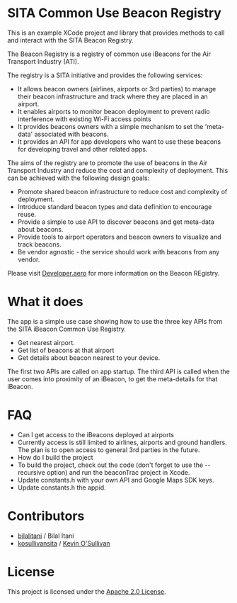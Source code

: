 
SITA Common Use Beacon Registry
============

This is an example XCode project and library that provides methods to call and interact with the SITA Beacon Registry.

The Beacon Registry is a registry of common use iBeacons for the Air Transport Industry (ATI).

The registry is a SITA initiative and provides the following services:

- It allows beacon owners (airlines, airports or 3rd parties) to manage their beacon infrastructure and track where they are placed in an airport.
- It enables airports to monitor beacon deployment to prevent radio interference with existing Wi-Fi access points
- It provides beacons owners with a simple mechanism to set the 'meta-data' associated with beacons.
- It provides an API for app developers who want to use these beacons for developing travel and other related apps.

The aims of the registry are to promote the use of beacons in the Air Transport Industry and reduce the cost and complexity of deployment. This can be achieved with the following design goals:

- Promote shared beacon infrastructure to reduce cost and complexity of deployment.
- Introduce standard beacon types and data definition to encourage reuse.
- Provide a simple to use API to discover beacons and get meta-data about beacons.
- Provide tools to airport operators and beacon owners to visualize and track beacons.
- Be vendor agnostic - the service should work with beacons from any vendor.

Please visit [Developer.aero](http://www.developer.aero) for more information on the Beacon REgistry.

What it does
============

The app is a simple use case showing how to use the three key APIs from the SITA iBeacon Common Use Registry. 

- Get nearest airport.
- Get list of beacons at that airport
- Get details about beacon nearest to your device.

The first two APIs are called on app startup. The third API is called when the user comes into proximity of an iBeacon, to get the meta-details for that iBeacon.

FAQ
===
- Can I get access to the iBeacons deployed at airports
- Currently access is still limited to airlines, airports and ground handlers. The plan is to open access to general 3rd parties in the future. 
- How do I build the project
- To build the project, check out the code (don't forget to use the --recursive option) and run the beaconTrac project in Xcode.
- Update constants.h with your own API and Google Maps SDK keys.  
- Update constants.h the appid.


Contributors
============
* [bilalitani](https://github.com/bilalitani) / Bilal Itani
* [kosullivansita](https://github.com/kosullivansita) / [Kevin O'Sullivan](http://www.sita.aero/surveys-reports/sita-lab)

License
=======

This project is licensed under the [Apache 2.0 License](http://www.apache.org/licenses/LICENSE-2.0.html).
